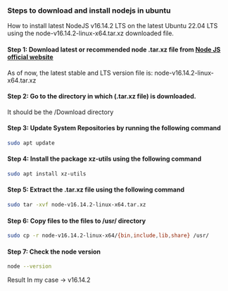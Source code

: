 ### Steps to download and install nodejs in ubuntu
How to install latest NodeJS v16.14.2 LTS on the latest Ubuntu 22.04 LTS using the node-v16.14.2-linux-x64.tar.xz downloaded file.

#### Step 1: Download latest or recommended node .tar.xz file from [Node JS official website](https://nodejs.org/en/download)
As of now, the latest stable and LTS version file is: node-v16.14.2-linux-x64.tar.xz

#### Step 2: Go to the directory in which (.tar.xz file) is downloaded.
It should be the /Download directory

#### Step 3: Update System Repositories by running the following command
```bash
sudo apt update
```

#### Step 4: Install the package xz-utils using the following command
```bash
sudo apt install xz-utils
```

#### Step 5: Extract the .tar.xz file using the following command
```bash
sudo tar -xvf node-v16.14.2-linux-x64.tar.xz
```

#### Step 6: Copy files to the files to /usr/ directory
```bash
sudo cp -r node-v16.14.2-linux-x64/{bin,include,lib,share} /usr/
```

#### Step 7: Check the node version
```bash
node --version
```

Result In my case -> v16.14.2
